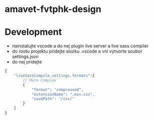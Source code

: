 # amavet-fvtphk-design

# Development

* nainstalujte vscode a do nej plugin live server a live sass compiler
* do rootu projektu pridejte slozku .vscode a vni vytvorte soubor settings.json 
* do nej pridejte

```javascript
{
    "liveSassCompile.settings.formats":[
        // More Complex
        {
            "format": "compressed",
            "extensionName": ".min.css",
            "savePath": "/css/"
        }
    ]
}
```
